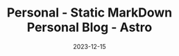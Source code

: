 ---
title: "Personal - Static MarkDown Personal Blog - Astro"
description: "Personal Astro Blog using MarkDown for content creation and Tailwind CSS for styling. Static Site Generation for fast performance. Deployed on GitHub Pages and Hostinger."
date: 2023-12-15
url: https://github.com/laucha54321/my-blogster-blog
tech: ["Astro", "MarkDown", "Tailwind CSS", "Static Site Generation"]
---